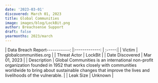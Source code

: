 ```yaml
---
date: '2023-03-01'
discovered: March 01, 2023
title: Global Communities
image: images/blog/LockBit.png
author: Breachsense Support
draft: false
yearmonths: 2023/march
---
```


| Data Breach Report------------:     |:-------------:    | :-----:|
| Victim      | globalcommunities.org      | 
| Threat Actor      | LockBit      | 
| Date Discovered      | Mar 01, 2023      | 
| Description      | Global Communities is an international non-profit organization founded in 1952 that works closely with communities worldwide to bring about sustainable changes that improve the lives and livelihoods of the vulnerable.      | 
| Leak Size      | Unknown      | 

